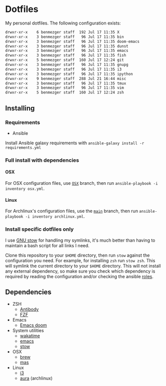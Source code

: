 # Dotfiles

My personal dotfiles. The following configuration exists:

```sh
drwxr-xr-x    6 benmezger staff  192 Jul 17 11:35 X
drwxr-xr-x    3 benmezger staff   96 Jul 17 11:35 bin
drwxr-xr-x    3 benmezger staff   96 Jul 17 11:35 doom-emacs
drwxr-xr-x    3 benmezger staff   96 Jul 17 11:35 dunst
drwxr-xr-x    3 benmezger staff   96 Jul 17 11:35 emacs
drwxr-xr-x    3 benmezger staff   96 Jul 17 11:35 fish
drwxr-xr-x    5 benmezger staff  160 Jul 17 12:24 git
drwxr-xr-x    3 benmezger staff   96 Jul 17 11:35 gnupg
drwxr-xr-x    3 benmezger staff   96 Jul 17 11:35 i3
drwxr-xr-x    3 benmezger staff   96 Jul 17 11:35 ipython
drwxr-xr-x    9 benmezger staff  288 Jul 21 16:44 misc
drwxr-xr-x    3 benmezger staff   96 Jul 17 11:35 tmux
drwxr-xr-x    3 benmezger staff   96 Jul 17 11:35 vim
drwxr-xr-x    5 benmezger staff  160 Jul 17 12:24 zsh
```

## Installing

### Requirements

- Ansible

Install Ansible galaxy requirements with `ansible-galaxy install -r requirements.yml`

### Full install with dependencies

#### OSX

For OSX configuration files, use
[`OSX`](https://github.com/benmezger/dotfiles/tree/osx) branch, then run
`ansible-playbook -i inventory osx.yml`.

#### Linux

For Archlinux's configuration files, use the [`main`](https://github.com/benmezger/dotfiles/tree/main) branch, then run
`ansible-playbook -i inventory archlinux.yml`.

### Install specific dotfiles only

I use [GNU stow](https://www.gnu.org/software/stow/) for handling my symlinks,
it's much better than having to maintain a bash script for all links I need.

Clone this repository to your `$HOME` directory, then run `stow` against the
configuration you need. For example, for installing `zsh` run `stow zsh`. This
will symlink the current directory to your `$HOME` directory. This will not
install any external dependency, so make sure you check which dependency is
required by reading the configuration and/or checking the ansible
[roles](./roles).

## Dependencies

- ZSH
  - [Antibody](https://github.com/getantibody/antibody)
  - [FZF](https://github.com/junegunn/fzf)
- Emacs
  - [Emacs doom](https://github.com/hlissner/doom-emacs)
- System utilities
  - [wakatime](https://github.com/wakatime/wakatime)
  - [emacs](https://www.gnu.org/software/emacs/)
  - [stow](https://www.gnu.org/software/stow/)
- OSX
  - [brew](https://brew.sh/)
  - [mas](https://github.com/mas-cli/mas)
- Linux
  - [i3](https://i3wm.org/)
  - [aura](https://github.com/fosskers/aura) (archlinux)
